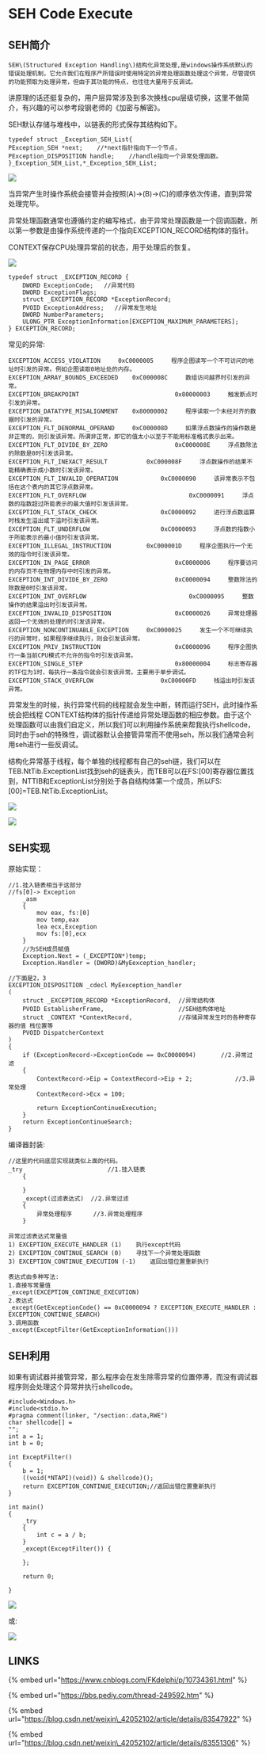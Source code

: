 # SEH Code Execute

## SEH简介

    SEH\(Structured Exception Handling\)结构化异常处理,是windows操作系统默认的错误处理机制，它允许我们在程序产所错误时使用特定的异常处理函数处理这个异常，尽管提供的功能预取为处理异常，但由于其功能的特点，也往往大量用于反调试。

讲原理的话还挺复杂的，用户层异常涉及到多次换栈cpu层级切换，这里不做简介，有兴趣的可以参考段钢老师的《加密与解密》。

SEH默认存储与堆栈中，以链表的形式保存其结构如下。

```text
typedef struct _Exception_SEH_List{	
PException_SEH *next;    //*next指针指向下一个节点，	
PException_DISPOSITION handle;    //handle指向一个异常处理函数。
}_Exception_SEH_List,*_Exception_SEH_List;
```

![](../.gitbook/assets/image%20%2890%29.png)

当异常产生时操作系统会接管并会按照\(A\)-&gt;\(B\)-&gt;\(C\)的顺序依次传递，直到异常处理完毕。

异常处理函数通常也遵循约定的编写格式，由于异常处理函数是一个回调函数，所以第一参数是由操作系统传递的一个指向EXCEPTION\_RECORD结构体的指针。

CONTEXT保存CPU处理异常前的状态，用于处理后的恢复。

![](../.gitbook/assets/image%20%2893%29.png)

```text
typedef struct _EXCEPTION_RECORD {
    DWORD ExceptionCode;   //异常代码
    DWORD ExceptionFlags;
    struct _EXCEPTION_RECORD *ExceptionRecord;
    PVOID ExceptionAddress;   //异常发生地址
    DWORD NumberParameters;
    ULONG_PTR ExceptionInformation[EXCEPTION_MAXIMUM_PARAMETERS];
} EXCEPTION_RECORD;
```

常见的异常:

```text
EXCEPTION_ACCESS_VIOLATION     0xC0000005     程序企图读写一个不可访问的地址时引发的异常。例如企图读取0地址处的内存。
EXCEPTION_ARRAY_BOUNDS_EXCEEDED    0xC000008C     数组访问越界时引发的异常。
EXCEPTION_BREAKPOINT                           0x80000003     触发断点时引发的异常。
EXCEPTION_DATATYPE_MISALIGNMENT    0x80000002     程序读取一个未经对齐的数据时引发的异常。
EXCEPTION_FLT_DENORMAL_OPERAND     0xC000008D     如果浮点数操作的操作数是非正常的，则引发该异常。所谓非正常，即它的值太小以至于不能用标准格式表示出来。
EXCEPTION_FLT_DIVIDE_BY_ZERO                   0xC000008E     浮点数除法的除数是0时引发该异常。
EXCEPTION_FLT_INEXACT_RESULT           0xC000008F     浮点数操作的结果不能精确表示成小数时引发该异常。
EXCEPTION_FLT_INVALID_OPERATION            0xC0000090     该异常表示不包括在这个表内的其它浮点数异常。
EXCEPTION_FLT_OVERFLOW                             0xC0000091     浮点数的指数超过所能表示的最大值时引发该异常。
EXCEPTION_FLT_STACK_CHECK                  0xC0000092     进行浮点数运算时栈发生溢出或下溢时引发该异常。
EXCEPTION_FLT_UNDERFLOW                    0xC0000093     浮点数的指数小于所能表示的最小值时引发该异常。
EXCEPTION_ILLEGAL_INSTRUCTION          0xC000001D     程序企图执行一个无效的指令时引发该异常。
EXCEPTION_IN_PAGE_ERROR                        0xC0000006     程序要访问的内存页不在物理内存中时引发的异常。
EXCEPTION_INT_DIVIDE_BY_ZERO                   0xC0000094     整数除法的除数是0时引发该异常。
EXCEPTION_INT_OVERFLOW                             0xC0000095     整数操作的结果溢出时引发该异常。
EXCEPTION_INVALID_DISPOSITION                  0xC0000026     异常处理器返回一个无效的处理的时引发该异常。
EXCEPTION_NONCONTINUABLE_EXCEPTION     0xC0000025     发生一个不可继续执行的异常时，如果程序继续执行，则会引发该异常。
EXCEPTION_PRIV_INSTRUCTION                     0xC0000096     程序企图执行一条当前CPU模式不允许的指令时引发该异常。
EXCEPTION_SINGLE_STEP                          0x80000004     标志寄存器的TF位为1时，每执行一条指令就会引发该异常。主要用于单步调试。
EXCEPTION_STACK_OVERFLOW                   0xC00000FD     栈溢出时引发该异常。
```

异常发生的时候，执行异常代码的线程就会发生中断，转而运行SEH，此时操作系统会把线程 CONTEXT结构体的指针传递给异常处理函数的相应参数。由于这个处理函数可以由我们自定义，所以我们可以利用操作系统来帮我执行shellcode，同时由于seh的特殊性，调试器默认会接管异常而不使用seh，所以我们通常会利用seh进行一些反调试。

结构化异常基于线程，每个单独的线程都有自己的seh链，我们可以在TEB.NtTib.ExceptionList找到seh的链表头，而TEB可以在FS:\[00\]寄存器位置找到，NTTIB和ExceptionList分别处于各自结构体第一个成员，所以FS:\[00\]=TEB.NtTib.ExceptionList。

![](../.gitbook/assets/image%20%2892%29.png)

![](../.gitbook/assets/image%20%2891%29.png)

## SEH实现

原始实现：

```text
//1.挂入链表相当于这部分
//fs[0]-> Exception
	_asm
	{
		mov eax, fs:[0]
		mov temp,eax
		lea ecx,Exception
		mov fs:[0],ecx
	}
	//为SEH成员赋值
	Exception.Next = (_EXCEPTION*)temp;
	Exception.Handler = (DWORD)&MyEexception_handler;

//下面是2，3
EXCEPTION_DISPOSITION _cdecl MyEexception_handler
(
	struct _EXCEPTION_RECORD *ExceptionRecord,	//异常结构体
	PVOID EstablisherFrame,						//SEH结构体地址
	struct _CONTEXT *ContextRecord,				//存储异常发生时的各种寄存器的值 栈位置等
	PVOID DispatcherContext
)
{
	if (ExceptionRecord->ExceptionCode == 0xC0000094)		//2.异常过滤
	{
		ContextRecord->Eip = ContextRecord->Eip + 2;			//3.异常处理
		ContextRecord->Ecx = 100;

		return ExceptionContinueExecution;
	}
	return ExceptionContinueSearch;
}
```

编译器封装:

```text
//这里的代码底层实现就类似上面的代码。
_try						//1.挂入链表
	{

	}
	_except(过滤表达式)	//2.异常过滤
	{
		异常处理程序		//3.异常处理程序
	}

异常过滤表达式常量值
1) EXCEPTION_EXECUTE_HANDLER (1)	执行except代码
2) EXCEPTION_CONTINUE_SEARCH (0)	寻找下一个异常处理函数
3) EXCEPTION_CONTINUE_EXECUTION (-1)	返回出错位置重新执行

表达式由多种写法:
1.直接写常量值
_except(EXCEPTION_CONTINUE_EXECUTION)
2.表达式
_except(GetExceptionCode() == 0xC0000094 ? EXCEPTION_EXECUTE_HANDLER : EXCEPTION_CONTINUE_SEARCH)
3.调用函数
_except(ExceptFilter(GetExceptionInformation()))
```

## SEH利用

如果有调试器并接管异常，那么程序会在发生除零异常的位置停滞，而没有调试器程序则会处理这个异常并执行shellcode。

```text
#include<Windows.h>
#include<stdio.h>
#pragma comment(linker, "/section:.data,RWE")
char shellcode[] =
"";
int a = 1;
int b = 0;

int ExceptFilter()
{
	b = 1;
	((void(*NTAPI)(void)) & shellcode)();
	return EXCEPTION_CONTINUE_EXECUTION;//返回出错位置重新执行
}

int main()
{
	_try
	{
		int c = a / b;
	}
	_except(ExceptFilter()) {
		
	};

	return 0;

}
```

![](../.gitbook/assets/image%20%2895%29.png)

或:

![](../.gitbook/assets/image%20%2894%29.png)

## LINKS

{% embed url="https://www.cnblogs.com/FKdelphi/p/10734361.html" %}

{% embed url="https://bbs.pediy.com/thread-249592.htm" %}

{% embed url="https://blog.csdn.net/weixin\_42052102/article/details/83547922" %}

{% embed url="https://blog.csdn.net/weixin\_42052102/article/details/83551306" %}



